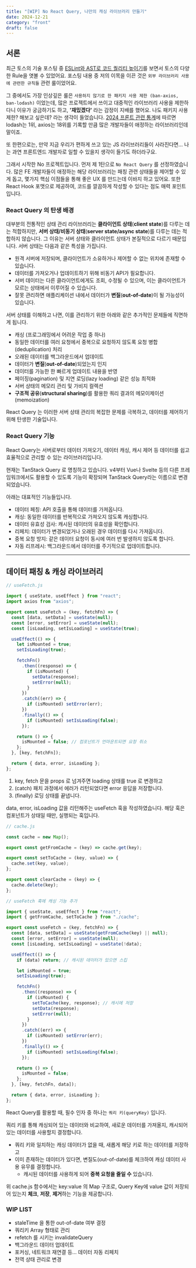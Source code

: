 ```yaml
---
title: "[WIP] No React Query, 나만의 캐싱 라이브러리 만들기"
date: 2024-12-21
category: "front"
draft: false
---
```


## 서론

최근 토스의 기술 포스팅 중 [ESLint와 AST로 코드 퀄리티 높이기](https://toss.tech/article/improving-code-quality-via-eslint-and-ast)를 보면서 토스의 다양한 Rule을 엿볼 수 있었어요. 포스팅 내용 중 저의 이목을 이끈 것은 `외부 라이브러리 사용에 관련한 규칙들` 관련 룰이었어요.

그 중에서도 가장 인상깊은 룰은 `사용하지 않기로 한 패키지 사용 제한 (ban-axios, ban-lodash)` 이었는데, 많은 프로젝트에서 쓰이고 대중적인 라이브러리 사용을 제한하다니 이유가 궁금하기도 하고, **'재밌겠다'** 라는 감정이 지배를 했어요. 나도 패키지 사용 제한? 해보고 싶은데? 라는 생각이 들었습니다. [2024 프론트 관련 통계](https://2024.stateofjs.com/ko-KR/other-tools/)에 따르면 lodash는 1위, axios는 18위를 기록할 만큼 많은 개발자들이 애정하는 라이브러리인데 말이죠.

또 한편으로는, 만약 지금 우리가 편하게 쓰고 있는 JS 라이브러리들이 사라진다면... 나는 과연 프론트엔드 개발자로 일할 수 있을지 생각이 들기도 하더라구요.

그래서 시작한 No 프로젝트입니다. 먼저 제 1탄으로 `No React Query` 를 선정하였습니다. 많은 FE 개발자들이 애정하는 해당 라이브러리는 패칭 관련 상태들을 제어할 수 있게 돕고, 몇가지 핵심 이점들을 통해 좋은 UX 를 만드는데 이바지 하고 있어요. 또한 React Hook 포맷으로 제공하여, 코드를 깔끔하게 작성할 수 있다는 점도 매력 포인트입니다.

### React Query 의 탄생 배경

대부분의 전통적인 상태 관리 라이브러리는 **클라이언트 상태**(**client state**)를 다루는 데는 적합하지만, **서버 상태/비동기 상태**(**server state/async state**)를 다루는 데는 적합하지 않습니다. 그 이유는 서버 상태와 클라이언트 상태가 본질적으로 다르기 때문입니다. 서버 상태는 다음과 같은 특성을 가집니다.

- 원격 서버에 저장되며, 클라이언트가 소유하거나 제어할 수 없는 위치에 존재할 수 있습니다.
- 데이터를 가져오거나 업데이트하기 위해 비동기 API가 필요합니다.
- 서버 데이터는 다른 클라이언트에게도 조회, 수정될 수 있으며, 이는 클라이언트가 모르는 상태에서 이루어질 수 있습니다.
- 잘못 관리하면 애플리케이션 내에서 데이터가 **변질**(**out-of-date**)이 될 가능성이 있습니다.

서버 상태를 이해하고 나면, 이를 관리하기 위한 아래와 같은 추가적인 문제들에 직면하게 됩니다.

- 캐싱 (프로그래밍에서 어려운 작업 중 하나)
- 동일한 데이터를 여러 요청에서 중복으로 요청하지 않도록 요청 병합(deduplication) 처리
- 오래된 데이터를 백그라운드에서 업데이트
- 데이터가 **변질**(**out-of-date**)되었는지 인지
- 데이터를 가능한 한 빠르게 업데이트 내용을 반영
- 페이징(pagination) 및 지연 로딩(lazy loading) 같은 성능 최적화
- 서버 상태의 메모리 관리 및 가비지 컬렉션
- **구조적 공유**(**structural sharing**)를 활용한 쿼리 결과의 메모이제이션(memoization)

React Query 는 이러한 서버 상태 관리의 복잡한 문제를 극복하고, 데이터를 제어하기 위해 탄생한 기술입니다.

### React Query 기능

React Query는 서버로부터 데이터 가져오기, 데이터 캐싱, 캐시 제어 등 데이터를 쉽고 효율적으로 관리할 수 있는 라이브러리입니다.

현재는 TanStack Query 로 명칭하고 있습니다. v4부터 Vue나 Svelte 등의 다른 프레임워크에서도 활용할 수 있도록 기능이 확장되며 TanStack Query라는 이름으로 변경되었습니다.

아래는 대표적인 기능들입니다.

- 데이터 페칭: API 호출을 통해 데이터를 가져옵니다.
- 캐싱: 동일한 데이터를 반복적으로 가져오지 않도록 캐싱합니다.
- 데이터 유효성 검사: 캐시된 데이터의 유효성을 확인합니다.
- 리페치: 데이터가 변경되었거나 오래된 경우 데이터를 다시 가져옵니다.
- 중복 요청 방지: 같은 데이터 요청이 동시에 여러 번 발생하지 않도록 합니다.
- 자동 리프레시: 백그라운드에서 데이터를 주기적으로 업데이트합니다.

---

## 데이터 패칭 & 캐싱 라이브러리

```js
// useFetch.js

import { useState, useEffect } from "react";
import axios from "axios";

export const useFetch = (key, fetchFn) => {
  const [data, setData] = useState(null);
  const [error, setError] = useState(null);
  const [isLoading, setIsLoading] = useState(true);

  useEffect(() => {
    let isMounted = true;
    setIsLoading(true);

    fetchFn()
      .then((response) => {
        if (isMounted) {
          setData(response);
          setError(null);
        }
      })
      .catch((err) => {
        if (isMounted) setError(err);
      })
      .finally(() => {
        if (isMounted) setIsLoading(false);
      });

    return () => {
      isMounted = false; // 컴포넌트가 언마운트되면 요청 취소
    };
  }, [key, fetchFn]);

  return { data, error, isLoading };
};
```

1. key, fetch 문을 props 로 넘겨주면 loading 상태를 true 로 변경하고
2. (catch) 패치 과정에서 에러가 리턴되었다면 error 응답을 저장합니다.
3. (finally) 로딩 상태를 끝냅니다.

data, error, isLoading 값을 리턴해주는 useFetch 훅을 작성하였습니다. 해당 훅은 컴포넌트가 상태일 때만, 실행되는 훅입니다.

```js
// cache.js

const cache = new Map();

export const getFromCache = (key) => cache.get(key);

export const setToCache = (key, value) => {
  cache.set(key, value);
};

export const clearCache = (key) => {
  cache.delete(key);
};
```

```js
// useFetch 훅에 캐싱 기능 추가

import { useState, useEffect } from "react";
import { getFromCache, setToCache } from "./cache";

export const useFetch = (key, fetchFn) => {
  const [data, setData] = useState(getFromCache(key) || null);
  const [error, setError] = useState(null);
  const [isLoading, setIsLoading] = useState(!data);

  useEffect(() => {
    if (data) return; // 캐시된 데이터가 있으면 스킵

    let isMounted = true;
    setIsLoading(true);

    fetchFn()
      .then((response) => {
        if (isMounted) {
          setToCache(key, response); // 캐시에 저장
          setData(response);
          setError(null);
        }
      })
      .catch((err) => {
        if (isMounted) setError(err);
      })
      .finally(() => {
        if (isMounted) setIsLoading(false);
      });

    return () => {
      isMounted = false;
    };
  }, [key, fetchFn, data]);

  return { data, error, isLoading };
};
```

React Query를 활용할 때, 필수 인자 중 하나는 `쿼리 키(queryKey)` 입니다.

쿼리 키를 통해 캐싱되어 있는 데이터와 비교하여, 새로운 데이터를 가져올지, 캐시되어 있는 데이터를 사용할지 결정합니다.

- 쿼리 키와 일치하는 캐싱 데이터가 없을 때, 새롭게 해당 키로 하는 데이터를 저장하고
- 이미 존재하는 데이터가 있다면, 변질도(out-of-date)를 체크하여 캐싱 데이터 사용 유무를 결정합니다.
  - 캐시된 데이터를 사용하게 되어 **중복 요청을 줄일 수** 있습니다.

위 cache.js 함수에서는 key:value 의 Map 구조로, Query Key에 value 값이 저장되어 있는지 **체크**, **저장**, **제거**하는 기능을 제공합니다.

### WIP LIST

- staleTime 을 통한 out-of-date 여부 결정
- 쿼리키 Array 형태로 관리
- refetch 를 시키는 invalidateQuery
- 백그라운드 데이터 업데이트
- 포커싱, 네트워크 재연결 등… 데이터 자동 리페치
- 전역 상태 관리로 변경
